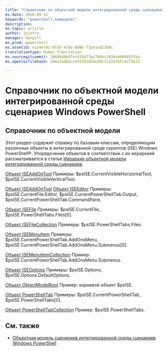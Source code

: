 ```yaml
---
title: "Справочник по объектной модели интегрированной среды сценариев Windows PowerShell"
ms.date: 2016-05-11
keywords: "powershell,командлет"
description: 
ms.topic: article
author: jpjofre
manager: dongill
ms.prod: powershell
ms.assetid: e1a9e7d1-0fd5-47de-8d9b-f1be1ed13b0c
translationtype: Human Translation
ms.sourcegitcommit: 16608d8b97ec816d77ec7b8ac2438a4d64b55fba
ms.openlocfilehash: c60a7adb5cce55392d5dc09c7ca357bfc4c73e15

---
```


# Справочник по объектной модели интегрированной среды сценариев Windows PowerShell
  
## Справочник по объектной модели
 Этот раздел содержит справку по базовым классам, определяющим различные объекты в интегрированной среде скриптов (ISE) Windows PowerShell®. Упорядочение объектов в соответствии с их иерархией рассматривается в статье [Иерархия объектной модели интегрированной среды сценариев](The-ISE-Object-Model-Hierarchy.md).

 [Объект ISEAddOnTool](The-ISEAddOnTool-Object.md)
 Примеры: $psISE.CurrentVisibleHorizontalTool, $psISE.CurrentVisibleVerticalTool.

 [Объект ISEAddOnTool](The-ISEAddOnTool-Object.md)
  [Объект ISEEditor](The-ISEEditor-Object.md)
 Примеры: $psISE.CurrentFile.Editor, $psISE.CurrentPowerShellTab.Output, $psISE.CurrentPowerShellTab.CommandPane.

 [Объект ISEFile](The-ISEFile-Object.md)
 Примеры: $psISE.CurrentFile, $psISE.PowerShellTabs.Files\[0\].

 [Объект ISEFileCollection](The-ISEFileCollection-Object.md)
 Примеры: $psISE.PowerShellTabs.Files.

 [Объект ISEMenuItem](The-ISEMenuItem-Object.md)
 Примеры: $psISE.CurrentPowerShellTab.AddOnsMenu, $psISE.CurrentPowerShellTab.AddOnsMenu.Submenus\[0\].

 [Объект ISEMenuItemCollection](The-ISEMenuItemCollection-Object.md)
 Пример: $psISE.CurrentPowerShellTab.AddOnsMenu.Submenus.

 [Объект ISEOptions](The-ISEOptions-Object.md)
 Примеры: $psISE.Options, $psISE.Options.DefaultOptions.

 [Объект ObjectModelRoot](The-ObjectModelRoot-Object.md)
 Пример: корневой объект $psISE.

 [Объект PowerShellTab](The-PowerShellTab-Object.md)
 Примеры: $psISE.CurrentPowerShellTab, $psISE.PowerShellTabs\[0\].

 [Объект PowerShellTabCollection](The-PowerShellTabCollection-Object.md)
 Пример: $psISE.PowerShellTabs.

## См. также
- [Объектная модель сценариев интегрированной среды сценариев Windows PowerShell](The-Windows-PowerShell-ISE-Scripting-Object-Model.md)

  



<!--HONumber=Oct16_HO2-->



